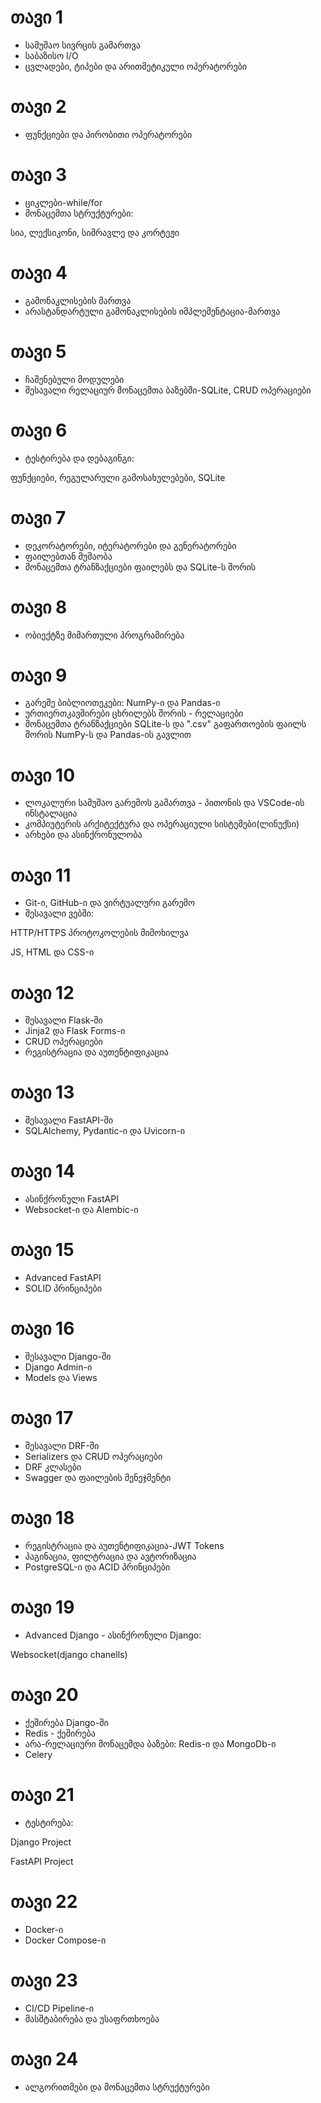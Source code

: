 # **თავი 1**
- სამუშაო სივრცის გამართვა
- საბაზისო I/O
- ცვლადები, ტიპები და არითმეტიკული ოპერატორები

# **თავი 2**
- ფუნქციები და პირობითი ოპერატორები

# **თავი 3**
- ციკლები-while/for
- მონაცემთა სტრუქტურები:

სია, ლექსიკონი, სიმრავლე და კორტეჟი

# **თავი 4**
- გამონაკლისების მართვა
- არასტანდარტული გამონაკლისების იმპლემენტაცია-მართვა

# **თავი 5**
- ჩაშენებული მოდულები
- შესავალი რელაციურ მონაცემთა ბაზებში-SQLite, CRUD ოპერაციები

# **თავი 6**
- ტესტირება და დებაგინგი:

ფუნქციები, რეგულარული გამოსახულებები, SQLite


# **თავი 7**
- დეკორატორები, იტერატორები და გენერატორები
- ფაილებთან მუშაობა
- მონაცემთა ტრანზაქციები ფაილებს და SQLite-ს შორის

# **თავი 8**
- ობიექტზე მიმართული პროგრამირება

# **თავი 9**
- გარეშე ბიბლიოთეკები: NumPy-ი და Pandas-ი
- ურთიერთკავშირები ცხრილებს შორის - რელაციები
- მონაცემთა ტრანზაქციები SQLite-ს და ".csv" გაფართოების ფაილს შორის NumPy-ს და Pandas-ის გავლით

# **თავი 10**
- ლოკალური სამუშაო გარემოს გამართვა - პითონის და VSCode-ის ინსტალაცია
- კომპიუტერის არქიტექტურა და ოპერაციული სისტემები(ლინუქსი)
- არხები და ასინქრონულობა

# **თავი 11**
- Git-ი, GitHub-ი და ვირტუალური გარემო
- შესავალი ვებში:

HTTP/HTTPS პროტოკოლების მიმოხილვა

JS, HTML და CSS-ი

# **თავი 12**
- შესავალი Flask-ში
- Jinja2 და Flask Forms-ი
- CRUD ოპერაციები
- რეგისტრაცია და აუთენტიფიკაცია

# **თავი 13**
- შესავალი FastAPI-ში
- SQLAlchemy, Pydantic-ი და Uvicorn-ი 

# **თავი 14**
- ასინქრონული FastAPI
- Websocket-ი და Alembic-ი

# **თავი 15**
- Advanced FastAPI
- SOLID პრინციპები

# **თავი 16**
- შესავალი Django-ში
- Django Admin-ი
- Models და Views

# **თავი 17**
- შესავალი DRF-ში
- Serializers და CRUD ოპერაციები
- DRF კლასები
- Swagger და ფაილების მენეჯმენტი


# **თავი 18**
- რეგისტრაცია და აუთენტიფიკაცია-JWT Tokens
- პაგინაცია, ფილტრაცია და ავტორიზაცია
- PostgreSQL-ი და ACID პრინციპები


# **თავი 19**
- Advanced Django - ასინქრონული Django:

Websocket(django chanells)

# **თავი 20**
- ქეშირება Django-ში
- Redis - ქეშირება
- არა-რელაციური მონაცემდა ბაზები: Redis-ი და MongoDb-ი
- Celery

# **თავი 21**
- ტესტირება:

Django Project

FastAPI Project

# **თავი 22**
- Docker-ი
- Docker Compose-ი

# **თავი 23**
- CI/CD Pipeline-ი
- მასშტაბირება და უსაფრთხოება

# **თავი 24**
- ალგორითმები და მონაცემთა სტრუქტურები





